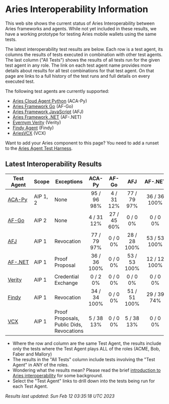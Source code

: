 # Aries Interoperability Information


This web site shows the current status of Aries Interoperability between Aries frameworks and agents. While
not yet included in these results, we have a working prototype for testing Aries mobile wallets using the
same tests.

The latest interoperability test results are below. Each row is a test agent, its columns
the results of tests executed in combination with other test agents.
The last column ("All Tests") shows the results of all tests run for the given test agent in any role. The link on each test
agent name provides more details about results for all test combinations for that test agent. On
that page are links to a full history of the test runs and full details on every executed test. 

The following test agents are currently supported:

- [Aries Cloud Agent Python](https://github.com/hyperledger/aries-cloudagent-python) (ACA-Py)
- [Aries Framework Go](https://github.com/hyperledger/aries-framework-go) (AF-Go)
- [Aries Framework JavaScript](https://github.com/hyperledger/aries-framework-javascript) (AFJ)
- [Aries Framework .NET](https://github.com/hyperledger/aries-framework-dotnet) (AF-.NET)
- [Evernym Verity](https://github.com/evernym/verity) (Verity)
- [Findy Agent](https://github.com/findy-network/findy-agent) (Findy)
- [AriesVCX](https://github.com/hyperledger/aries-vcx) (VCX)

Want to add your Aries component to this page? You need to add a runset to the
[Aries Agent Test Harness](https://github.com/hyperledger/aries-agent-test-harness).

## Latest Interoperability Results

| Test Agent | Scope | Exceptions | ACA-Py | AF-Go | AFJ | AF-.NET | Verity | Findy | VCX | **All Tests** |
| ----- | ----- | ----- | :----: | :----: | :----: | :----: | :----: | :----: | :----: | :----: |
| [ACA-Py](acapy.md)| AIP 1, 2 | None | 95 / 96<br>98% | 4 / 31<br>12% | 77 / 79<br>97% | 36 / 36<br>100% | 0 / 2<br>0% | 34 / 34<br>100% | 5 / 38<br>13% | **239 / 304<br>78%** |
| [AF-Go](afgo.md)| AIP 2 | None | 4 / 31<br>12% | 27 / 45<br>60% | 0 / 0<br>0% | 0 / 0<br>0% | 0 / 0<br>0% | 0 / 0<br>0% | 0 / 0<br>0% | **31 / 76<br>40%** |
| [AFJ](javascript.md)| AIP 1 | Revocation | 77 / 79<br>97% | 0 / 0<br>0% | 28 / 28<br>100% | 53 / 53<br>100% | 0 / 0<br>0% | 51 / 51<br>100% | 5 / 38<br>13% | **185 / 220<br>84%** |
| [AF-.NET](dotnet.md)| AIP 1 | Proof Proposal | 36 / 36<br>100% | 0 / 0<br>0% | 53 / 53<br>100% | 12 / 12<br>100% | 0 / 0<br>0% | 29 / 39<br>74% | 0 / 0<br>0% | **101 / 111<br>90%** |
| [Verity](verity.md)| AIP 1 | Credential Exchange | 0 / 2<br>0% | 0 / 0<br>0% | 0 / 0<br>0% | 0 / 0<br>0% | 0 / 0<br>0% | 0 / 0<br>0% | 0 / 0<br>0% | **0 / 2<br>0%** |
| [Findy](findy.md)| AIP 1 | Revocation | 34 / 34<br>100% | 0 / 0<br>0% | 51 / 51<br>100% | 29 / 39<br>74% | 0 / 0<br>0% | 17 / 17<br>100% | 0 / 0<br>0% | **114 / 124<br>91%** |
| [VCX](aries-vcx.md)| AIP 1 | Proof Proposals, Public Dids, Revocations | 5 / 38<br>13% | 0 / 0<br>0% | 5 / 38<br>13% | 0 / 0<br>0% | 0 / 0<br>0% | 0 / 0<br>0% | 18 / 20<br>90% | **28 / 96<br>29%** |

- Where the row and column are the same Test Agent, the results include only the tests where the Test Agent plays ALL of the roles (ACME, Bob, Faber and Mallory)
- The results in the "All Tests" column include tests involving the "Test Agent" in ANY of the roles.
- Wondering what the results mean? Please read the brief [introduction to Aries interoperability](aries-interop-intro.md) for some background.
- Select the "Test Agent" links to drill down into the tests being run for each Test Agent.


*Results last updated: Sun Feb 12 03:35:18 UTC 2023*

